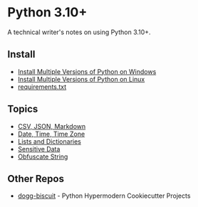 # Python 3.10+

A technical writer's notes on using Python 3.10+.

## Install

* [Install Multiple Versions of Python on Windows](install-python-windows.md)
* [Install Multiple Versions of Python on Linux](install-python-linux.md)
* [requirements.txt](/requirements-txt/README.md)
  
## Topics

* [CSV, JSON, Markdown](/csv-json-markdown/README.md)
* [Date, Time, Time Zone](/datetime/README.md)
* [Lists and Dictionaries](/list-dictionary/README.md)
* [Sensitive Data](general/sensitive-data.md)
* [Obfuscate String](general/obfuscate-string.py)

## Other Repos

* [dogg-biscuit](https://github.com/wcDogg/dogg-biscuit) - Python Hypermodern Cookiecutter Projects

